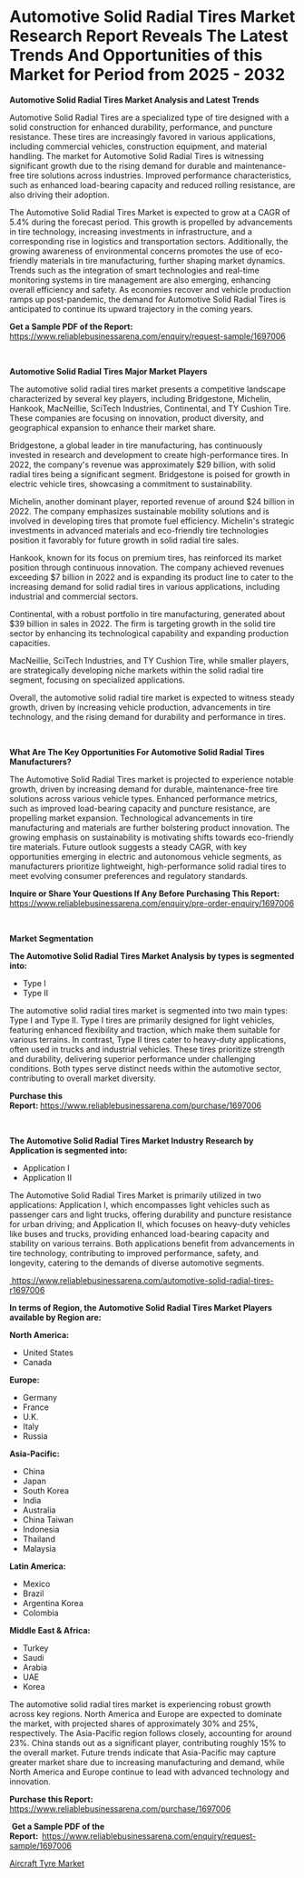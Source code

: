 <p><h1>Automotive Solid Radial Tires Market Research Report Reveals The Latest Trends And Opportunities of this Market for Period from 2025 - 2032</h1></p><p><strong>Automotive Solid Radial Tires Market Analysis and Latest Trends</strong></p>
<p><p>Automotive Solid Radial Tires are a specialized type of tire designed with a solid construction for enhanced durability, performance, and puncture resistance. These tires are increasingly favored in various applications, including commercial vehicles, construction equipment, and material handling. The market for Automotive Solid Radial Tires is witnessing significant growth due to the rising demand for durable and maintenance-free tire solutions across industries. Improved performance characteristics, such as enhanced load-bearing capacity and reduced rolling resistance, are also driving their adoption.</p><p>The Automotive Solid Radial Tires Market is expected to grow at a CAGR of 5.4% during the forecast period. This growth is propelled by advancements in tire technology, increasing investments in infrastructure, and a corresponding rise in logistics and transportation sectors. Additionally, the growing awareness of environmental concerns promotes the use of eco-friendly materials in tire manufacturing, further shaping market dynamics. Trends such as the integration of smart technologies and real-time monitoring systems in tire management are also emerging, enhancing overall efficiency and safety. As economies recover and vehicle production ramps up post-pandemic, the demand for Automotive Solid Radial Tires is anticipated to continue its upward trajectory in the coming years.</p></p>
<p><strong>Get a Sample PDF of the Report:&nbsp;</strong> <a href="https://www.reliablebusinessarena.com/enquiry/request-sample/1697006?utm_campaign=3021&utm_medium=2&utm_source=Github&utm_content=ia&utm_term=27032025&utm_id=automotive-solid-radial-tires">https://www.reliablebusinessarena.com/enquiry/request-sample/1697006</a></p>
<p>&nbsp;</p>
<p><strong>Automotive Solid Radial Tires Major Market Players</strong></p>
<p><p>The automotive solid radial tires market presents a competitive landscape characterized by several key players, including Bridgestone, Michelin, Hankook, MacNeillie, SciTech Industries, Continental, and TY Cushion Tire. These companies are focusing on innovation, product diversity, and geographical expansion to enhance their market share.</p><p>Bridgestone, a global leader in tire manufacturing, has continuously invested in research and development to create high-performance tires. In 2022, the company's revenue was approximately $29 billion, with solid radial tires being a significant segment. Bridgestone is poised for growth in electric vehicle tires, showcasing a commitment to sustainability.</p><p>Michelin, another dominant player, reported revenue of around $24 billion in 2022. The company emphasizes sustainable mobility solutions and is involved in developing tires that promote fuel efficiency. Michelin's strategic investments in advanced materials and eco-friendly tire technologies position it favorably for future growth in solid radial tire sales.</p><p>Hankook, known for its focus on premium tires, has reinforced its market position through continuous innovation. The company achieved revenues exceeding $7 billion in 2022 and is expanding its product line to cater to the increasing demand for solid radial tires in various applications, including industrial and commercial sectors.</p><p>Continental, with a robust portfolio in tire manufacturing, generated about $39 billion in sales in 2022. The firm is targeting growth in the solid tire sector by enhancing its technological capability and expanding production capacities.</p><p>MacNeillie, SciTech Industries, and TY Cushion Tire, while smaller players, are strategically developing niche markets within the solid radial tire segment, focusing on specialized applications.</p><p>Overall, the automotive solid radial tire market is expected to witness steady growth, driven by increasing vehicle production, advancements in tire technology, and the rising demand for durability and performance in tires.</p></p>
<p>&nbsp;</p>
<p><strong>What Are The Key Opportunities For Automotive Solid Radial Tires Manufacturers?</strong></p>
<p><p>The Automotive Solid Radial Tires market is projected to experience notable growth, driven by increasing demand for durable, maintenance-free tire solutions across various vehicle types. Enhanced performance metrics, such as improved load-bearing capacity and puncture resistance, are propelling market expansion. Technological advancements in tire manufacturing and materials are further bolstering product innovation. The growing emphasis on sustainability is motivating shifts towards eco-friendly tire materials. Future outlook suggests a steady CAGR, with key opportunities emerging in electric and autonomous vehicle segments, as manufacturers prioritize lightweight, high-performance solid radial tires to meet evolving consumer preferences and regulatory standards.</p></p>
<p><strong>Inquire or Share Your Questions If Any Before Purchasing This Report:</strong> <a href="https://www.reliablebusinessarena.com/enquiry/pre-order-enquiry/1697006?utm_campaign=3021&utm_medium=2&utm_source=Github&utm_content=ia&utm_term=27032025&utm_id=automotive-solid-radial-tires">https://www.reliablebusinessarena.com/enquiry/pre-order-enquiry/1697006</a></p>
<p>&nbsp;</p>
<p><strong>Market Segmentation</strong></p>
<p><strong>The Automotive Solid Radial Tires Market Analysis by types is segmented into:</strong></p>
<p><ul><li>Type I</li><li>Type II</li></ul></p>
<p><p>The automotive solid radial tires market is segmented into two main types: Type I and Type II. Type I tires are primarily designed for light vehicles, featuring enhanced flexibility and traction, which make them suitable for various terrains. In contrast, Type II tires cater to heavy-duty applications, often used in trucks and industrial vehicles. These tires prioritize strength and durability, delivering superior performance under challenging conditions. Both types serve distinct needs within the automotive sector, contributing to overall market diversity.</p></p>
<p><strong>Purchase this Report:&nbsp;</strong><a href="https://www.reliablebusinessarena.com/purchase/1697006?utm_campaign=3021&utm_medium=2&utm_source=Github&utm_content=ia&utm_term=27032025&utm_id=automotive-solid-radial-tires">https://www.reliablebusinessarena.com/purchase/1697006</a></p>
<p>&nbsp;</p>
<p><strong>The Automotive Solid Radial Tires Market Industry Research by Application is segmented into:</strong></p>
<p><ul><li>Application I</li><li>Application II</li></ul></p>
<p><p>The Automotive Solid Radial Tires Market is primarily utilized in two applications: Application I, which encompasses light vehicles such as passenger cars and light trucks, offering durability and puncture resistance for urban driving; and Application II, which focuses on heavy-duty vehicles like buses and trucks, providing enhanced load-bearing capacity and stability on various terrains. Both applications benefit from advancements in tire technology, contributing to improved performance, safety, and longevity, catering to the demands of diverse automotive segments.</p></p>
<p><a href="https://www.reliablebusinessarena.com/automotive-solid-radial-tires-r1697006?utm_campaign=3021&utm_medium=2&utm_source=Github&utm_content=ia&utm_term=27032025&utm_id=automotive-solid-radial-tires">&nbsp;https://www.reliablebusinessarena.com/automotive-solid-radial-tires-r1697006</a></p>
<p><strong>In terms of Region, the Automotive Solid Radial Tires Market Players available by Region are:</strong></p>
<p>
    <p> <strong> North America: </strong>
        <ul>
            <li>United States</li>
            <li>Canada</li>
        </ul>
        </p> 
    <p> <strong> Europe: </strong>
        <ul>
            <li>Germany</li>
            <li>France</li>
            <li>U.K.</li>
            <li>Italy</li>
            <li>Russia</li>
        </ul>
        </p> 
    <p> <strong> Asia-Pacific: </strong>
        <ul>
            <li>China</li>
            <li>Japan</li>
            <li>South Korea</li>
            <li>India</li>
            <li>Australia</li>
            <li>China Taiwan</li>
            <li>Indonesia</li>
            <li>Thailand</li>
            <li>Malaysia</li>
        </ul>
        </p> 
    <p> <strong> Latin America: </strong>
        <ul>
            <li>Mexico</li>
            <li>Brazil</li>
            <li>Argentina Korea</li>
            <li>Colombia</li>
        </ul>
        </p> 
    <p> <strong> Middle East & Africa: </strong>
        <ul>
            <li>Turkey</li>
            <li>Saudi</li>
            <li>Arabia</li>
            <li>UAE</li>
            <li>Korea</li>
        </ul>
    </p>
    </p>
<p><p>The automotive solid radial tires market is experiencing robust growth across key regions. North America and Europe are expected to dominate the market, with projected shares of approximately 30% and 25%, respectively. The Asia-Pacific region follows closely, accounting for around 23%. China stands out as a significant player, contributing roughly 15% to the overall market. Future trends indicate that Asia-Pacific may capture greater market share due to increasing manufacturing and demand, while North America and Europe continue to lead with advanced technology and innovation.</p></p>
<p><strong>Purchase this Report: </strong><a href="https://www.reliablebusinessarena.com/purchase/1697006?utm_campaign=3021&utm_medium=2&utm_source=Github&utm_content=ia&utm_term=27032025&utm_id=automotive-solid-radial-tires">https://www.reliablebusinessarena.com/purchase/1697006</a></p>
<p>&nbsp;<strong>Get a Sample PDF of the Report:&nbsp;&nbsp;</strong><a href="https://www.reliablebusinessarena.com/enquiry/request-sample/1697006?utm_campaign=3021&utm_medium=2&utm_source=Github&utm_content=ia&utm_term=27032025&utm_id=automotive-solid-radial-tires">https://www.reliablebusinessarena.com/enquiry/request-sample/1697006</a></p>
<p><strong></strong></p>
<p><p><a href="https://github.com/elodielamto06/Market-Research-Report-List-1/blob/main/aircraft-tyre-market.md?utm_campaign=3021&utm_medium=2&utm_source=Github&utm_content=ia&utm_term=27032025&utm_id=automotive-solid-radial-tires">Aircraft Tyre Market</a></p></p>